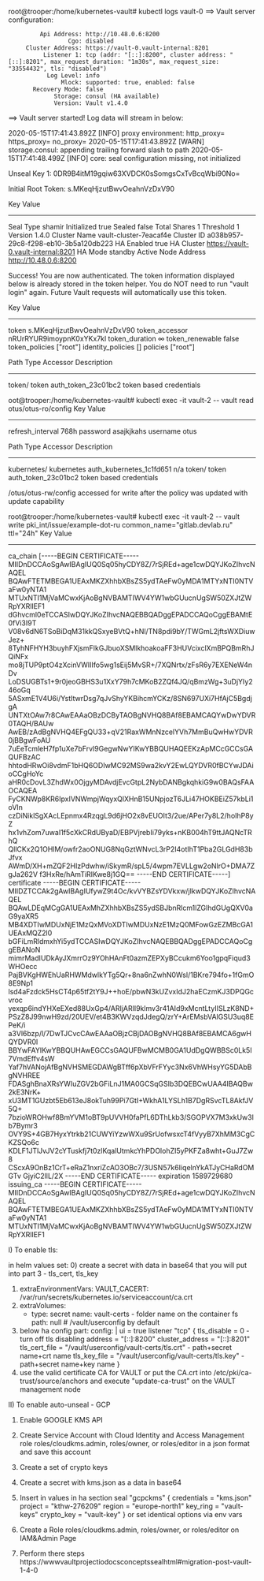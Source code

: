 root@trooper:/home/kubernetes-vault# kubectl logs vault-0
==> Vault server configuration:

             Api Address: http://10.48.0.6:8200
                     Cgo: disabled
         Cluster Address: https://vault-0.vault-internal:8201
              Listener 1: tcp (addr: "[::]:8200", cluster address: "[::]:8201", max_request_duration: "1m30s", max_request_size: "33554432", tls: "disabled")
               Log Level: info
                   Mlock: supported: true, enabled: false
           Recovery Mode: false
                 Storage: consul (HA available)
                 Version: Vault v1.4.0

==> Vault server started! Log data will stream in below:

2020-05-15T17:41:43.892Z [INFO]  proxy environment: http_proxy= https_proxy= no_proxy=
2020-05-15T17:41:43.892Z [WARN]  storage.consul: appending trailing forward slash to path
2020-05-15T17:41:48.499Z [INFO]  core: seal configuration missing, not initialized

Unseal Key 1: 0DR9B4itM19gqiw63XVDCK0sSomgsCxTvBcqWbi90No=

Initial Root Token: s.MKeqHjzutBwvOeahnVzDxV90

Key                    Value
---                    -----
Seal Type              shamir
Initialized            true
Sealed                 false
Total Shares           1
Threshold              1
Version                1.4.0
Cluster Name           vault-cluster-7eacaf4e
Cluster ID             a038b957-29c8-f298-eb10-3b5a120db223
HA Enabled             true
HA Cluster             https://vault-0.vault-internal:8201
HA Mode                standby
Active Node Address    http://10.48.0.6:8200

Success! You are now authenticated. The token information displayed below
is already stored in the token helper. You do NOT need to run "vault login"
again. Future Vault requests will automatically use this token.

Key                  Value
---                  -----
token                s.MKeqHjzutBwvOeahnVzDxV90
token_accessor       nRUrRYUR9imoypnK0xYKx7kl
token_duration       ∞
token_renewable      false
token_policies       ["root"]
identity_policies    []
policies             ["root"]

Path      Type     Accessor               Description
----      ----     --------               -----------
token/    token    auth_token_23c01bc2    token based credentials

oot@trooper:/home/kubernetes-vault# kubectl exec -it vault-2 -- vault read otus/otus-ro/config
Key                 Value
---                 -----
refresh_interval    768h
password            asajkjkahs
username            otus

Path           Type          Accessor                    Description
----           ----          --------                    -----------
kubernetes/    kubernetes    auth_kubernetes_1c1fd651    n/a
token/         token         auth_token_23c01bc2         token based credentials

/otus/otus-rw/config accessed for write after the policy was updated with update capability

root@trooper:/home/kubernetes-vault# kubectl exec -it vault-2 -- vault write pki_int/issue/example-dot-ru common_name="gitlab.devlab.ru" ttl="24h"
Key                 Value
---                 -----
ca_chain            [-----BEGIN CERTIFICATE-----
MIIDnDCCAoSgAwIBAgIUQ0Sq05hyCDY8Z/7rSjREd+age1cwDQYJKoZIhvcNAQEL
BQAwFTETMBEGA1UEAxMKZXhhbXBsZS5ydTAeFw0yMDA1MTYxNTI0NTVaFw0yNTA1
MTUxNTI1MjVaMCwxKjAoBgNVBAMTIWV4YW1wbGUucnUgSW50ZXJtZWRpYXRlIEF1
dGhvcml0eTCCASIwDQYJKoZIhvcNAQEBBQADggEPADCCAQoCggEBAMtE0fVi3I9T
V08v6dN6TSoBiDqM31kkQSxyeBVtQ+hNl/TN8pdi9bY/TWGmL2jftsWXDiuwJez+
8TyhNFHYH3buyhFXjsmFIkGJbuoXSMlkhoakoaFF3HUVcixclXmBPQBmRhJQiNFx
mo8jTUP9ptO4zXcinVWIIIfo5wg1sEij5MvSR+/7XQNrtx/zFsR6y7EXENeW4nDv
LoDSUGBTs1+9r0jeoGBHS3u1XxY79h7cMKoB2ZQf4JQ/qBmzWg+3uDjYIy246oGq
5ASxmE1V4U6i/YstItwrDsg7qJvShyYKBihcmYCKz/8SN697UXi7HfAjC5BgdjgA
UNTXtOAw7r8CAwEAAaOBzDCByTAOBgNVHQ8BAf8EBAMCAQYwDwYDVR0TAQH/BAUw
AwEB/zAdBgNVHQ4EFgQU33+qV21RaxWMnNzcelYVh7MmBuQwHwYDVR0jBBgwFoAU
7uEeTcmleH7fp1uXe7bFrvl9GegwNwYIKwYBBQUHAQEEKzApMCcGCCsGAQUFBzAC
hhtodHRwOi8vdmF1bHQ6ODIwMC92MS9wa2kvY2EwLQYDVR0fBCYwJDAioCCgHoYc
aHR0cDovL3ZhdWx0OjgyMDAvdjEvcGtpL2NybDANBgkqhkiG9w0BAQsFAAOCAQEA
FyCKNWp8KR6IpxIVNWmpjWqyxQlXHnB15UNpjozT6JLi47HOKBEiZ57kbLi1oVIn
czDiNiklSgXAcLEpnmx4RzqgL9d6jHO2x8vEUOIt3/2ue/APer7y8L2/hoIhP8yZ
hx1vhZom7uwaI1f5cXkCRdUByaD/EBPVjrebIi79yks+nKB004hT9ttJAQNcTRhQ
QllCKx2Q1OHlM/owfr2aoONUG8NqGztWNvcL3rP2I4otIhT1Pba2GLGdH83bJfvx
AWmD/XH+mZQF2HIzPdwhw/iSkymR/spL5/4wpm7EVLLgw2oNlrO+DMA7ZgJa262V
f3HxRe/hAmTiRIKwe8j1GQ==
-----END CERTIFICATE-----]
certificate         -----BEGIN CERTIFICATE-----
MIIDZTCCAk2gAwIBAgIUfywZ9t4Oc/kvVYBZsYDVkxw/jIkwDQYJKoZIhvcNAQEL
BQAwLDEqMCgGA1UEAxMhZXhhbXBsZS5ydSBJbnRlcm1lZGlhdGUgQXV0aG9yaXR5
MB4XDTIwMDUxNjE1MzQxMVoXDTIwMDUxNzE1MzQ0MFowGzEZMBcGA1UEAxMQZ2l0
bGFiLmRldmxhYi5ydTCCASIwDQYJKoZIhvcNAQEBBQADggEPADCCAQoCggEBANoN
mimrMadIUDkAyJXmrrOz9YOhHAnFt0azmZEPXyBCcukm6Yoo1gpqFiqud3WHOecc
PajBVKgHWEhUaRHWMdwlkYTg5Qr+8na6nZwhN0Wsl/1BKre794fo+1fGmO8E9Np1
lsd4aFzdck5HsCT4p65tf2tY9J++hoE/pbwN3kUZvxIdJ2haECzmKJ3DPQGcvroc
yexqp6indYHXeEXed88UxGp4/ARIjARlI9klmv3r41AId9xMcntLtyIISLzK8ND+
PSzZ8J99nwH9zd/20UEV/et4B3KWVzqdJdegQ/zrY+ArEMsbVAlGSU3uq8EPeK/i
a3Vl6bzp/l/7DwTJCvcCAwEAAaOBjzCBjDAOBgNVHQ8BAf8EBAMCA6gwHQYDVR0l
BBYwFAYIKwYBBQUHAwEGCCsGAQUFBwMCMB0GA1UdDgQWBBSc0Lk5I7VmdEffv4sW
Yaf7hVANojAfBgNVHSMEGDAWgBTff6pXbVFrFYyc3Nx6VhWHsyYG5DAbBgNVHREE
FDASghBnaXRsYWIuZGV2bGFiLnJ1MA0GCSqGSIb3DQEBCwUAA4IBAQBw2kE3NrK+
xU3MT1GUzbt5Eb613eJ8okTuh99Pi7GtI+WkhA1LYSLh1B7DgRSvcTL8AkfJV5Q+
7bzioWROHwf8BmYVM1oBT9pUVVH0faPfL6DThLkb3/SGOPVX7M3xkUw3lb7Bymr3
OVY9S+4GB7HyxYtrkb21CUWYiYzwWXu9SrUofwsxcT4fVyyB7XhMM3CgCKZSQo6c
KDLF1JTlJvJV2cYTuskfj7t0zlKqalUtmkcYhPDOlohZI5yPKFZa8wht+GuJ7Zw8
CScxA9OnBz1CrT+eRaZ1nxriZcAO3OBc7/3USN57k6IiqelnYkATJyCHaRdOMGTv
GjyiC2llL/2X
-----END CERTIFICATE-----
expiration          1589729680
issuing_ca          -----BEGIN CERTIFICATE-----
MIIDnDCCAoSgAwIBAgIUQ0Sq05hyCDY8Z/7rSjREd+age1cwDQYJKoZIhvcNAQEL
BQAwFTETMBEGA1UEAxMKZXhhbXBsZS5ydTAeFw0yMDA1MTYxNTI0NTVaFw0yNTA1
MTUxNTI1MjVaMCwxKjAoBgNVBAMTIWV4YW1wbGUucnUgSW50ZXJtZWRpYXRlIEF1

I) To enable tls:

in helm values set:
0) create a secret with data in base64 that you will put into part 3 - tls_cert, tls_key

1) extraEnvironmentVars:
    VAULT_CACERT: /var/run/secrets/kubernetes.io/serviceaccount/ca.crt
2) extraVolumes:
    - type: secret
      name: vault-certs - folder name on the container fs
      path: null # /vault/userconfig by default
3) below ha config part:
  config: |
        ui = true
        listener "tcp" {
          tls_disable = 0 - turn off tls disabling
          address = "[::]:8200"
          cluster_address = "[::]:8201"
          tls_cert_file =  "/vault/userconfig/vault-certs/tls.crt" - path+secret name+crt name
          tls_key_file = "/vault/userconfig/vault-certs/tls.key" - path+secret name+key name
        }
4) use the valid certificate CA for VAULT or put the CA.crt into /etc/pki/ca-trust/source/anchors and execute "update-ca-trust" on the VAULT management node

II) To enable auto-unseal - GCP

1) Enable GOOGLE KMS API
2) Create Service Account with Cloud Identity and Access Management role roles/cloudkms.admin, roles/owner, or roles/editor in a json format and save this account
3) Create a set of crypto keys
4) Create a secret with kms.json as a data in base64
5) Insert in values in ha section
seal "gcpckms" {
        credentials = "kms.json"
        project     = "kthw-276209"
        region      = "europe-north1"
        key_ring    = "vault-keys"
        crypto_key  = "vault-key"
      }
or set identical options via env vars

6) Create a Role roles/cloudkms.admin, roles/owner, or roles/editor on IAM&Admin Page
7) Perform there steps 
https://wwwvaultprojectiodocsconceptssealhtml#migration-post-vault-1-4-0